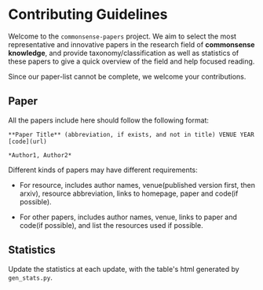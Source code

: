 # Contributing Guidelines

Welcome to the `commonsense-papers` project. We aim to select the most representative and innovative papers in the research field of **commonsense knowledge**, and provide taxonomy/classification as well as statistics of these papers to give a quick overview of the field and help focused reading.

Since our paper-list cannot be complete, we welcome your contributions. 

## Paper

All the papers include here should follow the following format: 

```
**Paper Title** (abbreviation, if exists, and not in title) VENUE YEAR [code](url)

*Author1, Author2*
```

Different kinds of papers may have different requirements: 

- For resource, includes author names, venue(published version first, then arxiv), resource abbreviation, links to homepage, paper and code(if possible).

- For other papers, includes author names, venue, links to paper and code(if possible), and list the resources used if possible.

## Statistics

Update the statistics at each update, with the table's html generated by `gen_stats.py`.